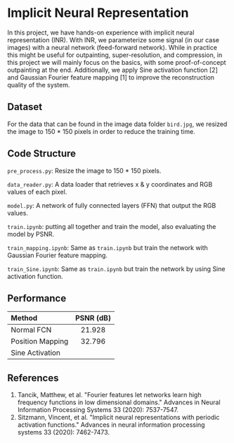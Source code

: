 # Implicit Neural Representation
In this project, we have hands-on experience with implicit neural representation (INR). With INR, we parameterize some signal (in our case images) with a neural network (feed-forward network). While in practice this might be useful for outpainting, super-resolution, and compression, in this project we will mainly focus on the basics, with some proof-of-concept outpainting at the end. Additionally, we apply Sine activation function [2] and Gaussian Fourier feature mapping [1] to improve the reconstruction quality of the system.

## Dataset
For the data that can be found in the image data folder `bird.jpg`, we resized the image to 150 * 150  pixels in order to reduce the training time.

## Code Structure
`pre_process.py`: Resize the image to 150 * 150 pixels.

`data_reader.py`: A data loader that retrieves x & y coordinates and RGB values of each pixel.

`model.py`: A network of fully connected layers (FFN) that output the RGB values.

`train.ipynb`: putting all together and train the model, also evaluating the model by PSNR.

`train_mapping.ipynb`: Same as `train.ipynb` but train the network with Gaussian Fourier feature mapping.

`train_Sine.ipynb`: Same as `train.ipynb` but train the network by using Sine activation function.

## Performance
| Method       | PSNR (dB) |
| :---        |    :----:       | 
| Normal FCN  | 21.928  |
| Position Mapping| 32.796 |
| Sine Activation| |

## References
1. Tancik, Matthew, et al. "Fourier features let networks learn high frequency functions in low dimensional domains." Advances in Neural Information Processing Systems 33 (2020): 7537-7547.
2. Sitzmann, Vincent, et al. "Implicit neural representations with periodic activation functions." Advances in neural information processing systems 33 (2020): 7462-7473.
